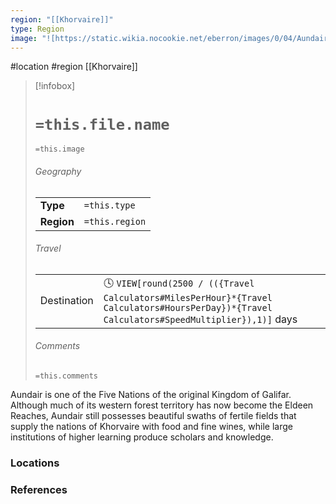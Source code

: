 ```yaml
---
region: "[[Khorvaire]]"
type: Region
image: "![https://static.wikia.nocookie.net/eberron/images/0/04/Aundair_Coat_of_Arms.png|250](https://static.wikia.nocookie.net/eberron/images/0/04/Aundair_Coat_of_Arms.png)"
---
```

 #location #region [[Khorvaire]]

> [!infobox]
> # `=this.file.name`
> `=this.image`
> ###### Geography
> |  |  |
> | ---- | ---- |
> | **Type** | `=this.type` |
> | **Region** | `=this.region` |
> ###### Travel
> |  |  |
> | ---- | ---- |
> | Destination | 🕓 `VIEW[round(2500 / (({Travel Calculators#MilesPerHour}*{Travel Calculators#HoursPerDay})*{Travel Calculators#SpeedMultiplier}),1)]` days |
> ###### Comments
> `=this.comments`

Aundair is one of the Five Nations of the original Kingdom of Galifar. Although much of its western forest territory has now become the Eldeen Reaches, Aundair still possesses beautiful swaths of fertile fields that supply the nations of Khorvaire with food and fine wines, while large institutions of higher learning produce scholars and knowledge.

### Locations


### References
